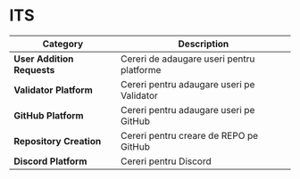 # ITS

| Category | Description |
|----------|-------------|
| **User Addition Requests** | Cereri de adaugare useri pentru platforme |
| **Validator Platform** | Cereri pentru adaugare useri pe Validator |
| **GitHub Platform** | Cereri pentru adaugare useri pe GitHub |
| **Repository Creation** | Cereri pentru creare de REPO pe GitHub |
| **Discord Platform** | Cereri pentru Discord |
